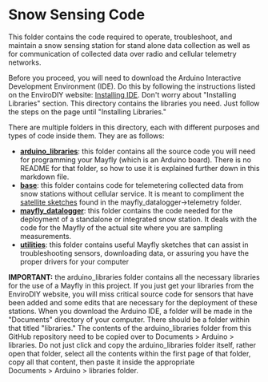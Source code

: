 # Snow Sensing Code

This folder contains the code required to operate, troubleshoot, and maintain a snow sensing station for stand alone data collection as well as for communication of collected data over radio and cellular telemetry networks.  

Before you proceed, you will need to download the Arduino Interactive Development Environment (IDE). Do this by following the instructions listed on the EnviroDIY website: [Installing IDE](https://www.envirodiy.org/mayfly/software/). Don't worry about "Installing Libraries" section. This directory contains the libraries you need. Just follow the steps on the page until "Installing Libraries." 

There are multiple folders in this directory, each with different purposes and types of code inside them. They are as follows:
- **[arduino_libraries](arduino_libraries)**: this folder contains all the source code you will need for programming your Mayfly (which is an Arduino board). There is no README for that folder, so how to use it is explained further down in this markdown file.
- **[base](integrations)**: this folder contains code for telemetering collected data from snow stations without cellular service. It is meant to compliment the [satellite sketches](mayfly_datalogger/telemetry) found in the mayfly_datalogger->telemetry folder.
- **[mayfly_datalogger](mayfly_datalogger)**: this folder contains the code needed for the deployment of a standalone or integrated snow station. It deals with the code for the Mayfly of the actual site where you are sampling measurements.
- **[utilities](utilities)**: this folder contains useful Mayfly sketches that can assist in troubleshooting sensors, downloading data, or assuring you have the proper drivers for your computer

**IMPORTANT:** the arduino_libraries folder contains all the necessary libraries for the use of a Mayfly in this project. If you just get your libraries from the EnviroDIY website, you will miss critical source code for sensors that have been added and some edits that are necessary for the deployment of these stations. When you download the Arduino IDE, a folder will be made in the "Documents" directory of your computer. There should be a folder within that titled "libraries." The contents of the arduino_libraries folder from this GitHub repository need to be copied over to Documents > Arduino > libraries. Do not just click and copy the arduino_libraries folder itself, rather open that folder, select all the contents within the first page of that folder, copy all that content, then paste it inside the appropriate  
Documents > Arduino > libraries folder.
